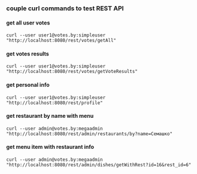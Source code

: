 ### couple curl commands to test REST API

#### get all user votes
`curl --user user1@votes.by:simpleuser "http://localhost:8080/rest/votes/getAll"`

#### get votes results
`curl --user user1@votes.by:simpleuser "http://localhost:8080/rest/votes/getVoteResults"`

#### get personal info
`curl --user user1@votes.by:simpleuser "http://localhost:8080/rest/profile"`

#### get restaurant by name with menu
`curl --user admin@votes.by:megaadmin "http://localhost:8080/rest/admin/restaurants/by?name=Семашко"`

#### get menu item with restaurant info
`curl --user admin@votes.by:megaadmin "http://localhost:8080/rest/admin/dishes/getWithRest?id=16&rest_id=6"`